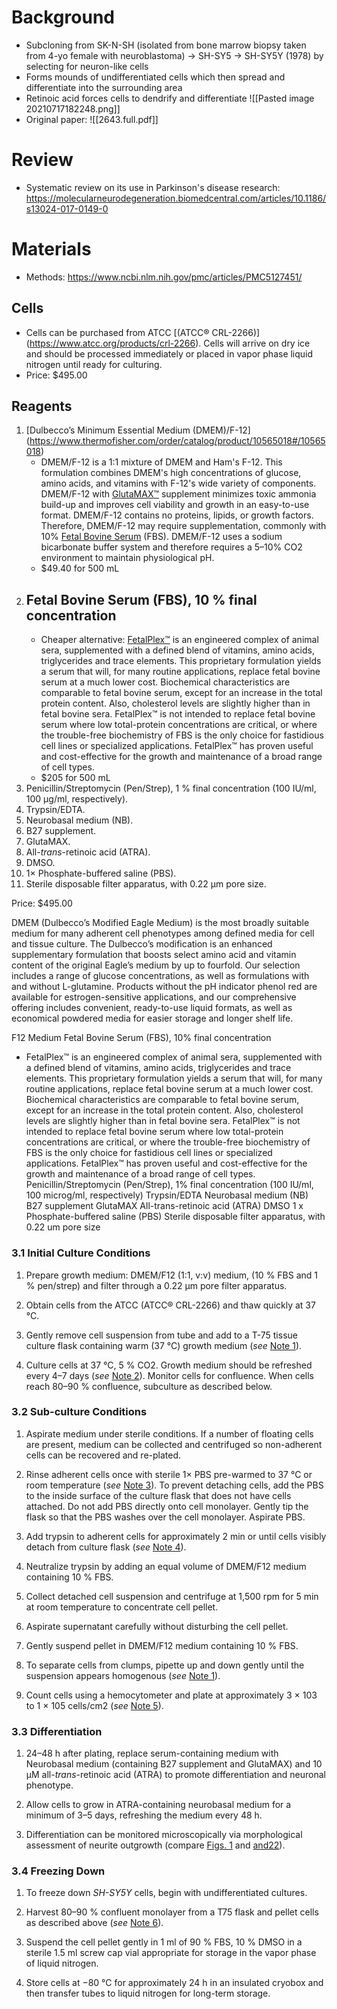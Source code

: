 # Background
- Subcloning from SK-N-SH (isolated from bone marrow biopsy taken from 4-yo female with neuroblastoma) -> SH-SY5 -> SH-SY5Y (1978) by selecting for neuron-like cells
- Forms mounds of undifferentiated cells which then spread and differentiate into the surrounding area
- Retinoic acid forces cells to dendrify and differentiate
![[Pasted image 20210717182248.png]]
- Original paper: ![[2643.full.pdf]]

# Review
- Systematic review on its use in Parkinson's disease research: https://molecularneurodegeneration.biomedcentral.com/articles/10.1186/s13024-017-0149-0

# Materials
- Methods: https://www.ncbi.nlm.nih.gov/pmc/articles/PMC5127451/
## Cells
- Cells can be purchased from ATCC [(ATCC® CRL-2266)] (https://www.atcc.org/products/crl-2266). Cells will arrive on dry ice and should be processed immediately or placed in vapor phase liquid nitrogen until ready for culturing.
- Price: $495.00
## Reagents
1.  [Dulbecco’s Minimum Essential Medium (DMEM)/F-12] (https://www.thermofisher.com/order/catalog/product/10565018#/10565018)
	- DMEM/F-12 is a 1:1 mixture of DMEM and Ham's F-12. This formulation combines DMEM's high concentrations of glucose, amino acids, and vitamins with F-12's wide variety of components. DMEM/F-12 with [GlutaMAX™](http://www.invitrogen.com/site/us/en/home/Products-and-Services/Applications/Cell-Culture/Mammalian-Cell-Culture/media-supplements/GlutaMAX-Media.html) supplement minimizes toxic ammonia build-up and improves cell viability and growth in an easy-to-use format. DMEM/F-12 contains no proteins, lipids, or growth factors. Therefore, DMEM/F-12 may require supplementation, commonly with 10% [Fetal Bovine Serum](http://www.invitrogen.com/site/us/en/home/Products-and-Services/Applications/Cell-Culture/Mammalian-Cell-Culture/fbs.html) (FBS). DMEM/F-12 uses a sodium bicarbonate buffer system and therefore requires a 5–10% CO2 environment to maintain physiological pH.
	- $49.40 for 500 mL
3.  Fetal Bovine Serum (FBS), 10 % final concentration
	- 
	- Cheaper alternative: [FetalPlex™](https://www.gembio.com/product/fetalplextm-animal-serum-complex) is an engineered complex of animal sera, supplemented with a defined blend of vitamins, amino acids, triglycerides and trace elements. This proprietary formulation yields a serum that will, for many routine applications, replace fetal bovine serum at a much lower cost. Biochemical characteristics are comparable to fetal bovine serum, except for an increase in the total protein content. Also, cholesterol levels are slightly higher than in fetal bovine sera. FetalPlex™ is not intended to replace fetal bovine serum where low total-protein concentrations are critical, or where the trouble-free biochemistry of FBS is the only choice for fastidious cell lines or specialized applications. FetalPlex™ has proven useful and cost-effective for the growth and maintenance of a broad range of cell types.
	- $205 for 500 mL
4.  Penicillin/Streptomycin (Pen/Strep), 1 % final concentration (100 IU/ml, 100 µg/ml, respectively).
5.  Trypsin/EDTA.
6.  Neurobasal medium (NB).
7.  B27 supplement.
8.  GlutaMAX.
9.  All-_trans_-retinoic acid (ATRA).
10.  DMSO.
11.  1× Phosphate-buffered saline (PBS).
12.  Sterile disposable filter apparatus, with 0.22 µm pore size.

Price: $495.00 

DMEM (Dulbecco’s Modified Eagle Medium) is the most broadly suitable medium for many adherent cell phenotypes among defined media for cell and tissue culture. The Dulbecco’s modification is an enhanced supplementary formulation that boosts select amino acid and vitamin content of the original Eagle’s medium by up to fourfold. Our selection includes a range of glucose concentrations, as well as formulations with and without L-glutamine. Products without the pH indicator phenol red are available for estrogen-sensitive applications, and our comprehensive offering includes convenient, ready-to-use liquid formats, as well as economical powdered media for easier storage and longer shelf life.

F12 Medium
Fetal Bovine Serum (FBS), 10% final concentration
- FetalPlex™ is an engineered complex of animal sera, supplemented with a defined blend of vitamins, amino acids, triglycerides and trace elements. This proprietary formulation yields a serum that will, for many routine applications, replace fetal bovine serum at a much lower cost. Biochemical characteristics are comparable to fetal bovine serum, except for an increase in the total protein content. Also, cholesterol levels are slightly higher than in fetal bovine sera. FetalPlex™ is not intended to replace fetal bovine serum where low total-protein concentrations are critical, or where the trouble-free biochemistry of FBS is the only choice for fastidious cell lines or specialized applications. FetalPlex™ has proven useful and cost-effective for the growth and maintenance of a broad range of cell types.
Penicillin/Streptomycin (Pen/Strep), 1% final concentration (100 IU/ml, 100 microg/ml, respectively)
Trypsin/EDTA
Neurobasal medium (NB)
B27 supplement
GlutaMAX
All-trans-retinoic acid (ATRA)
DMSO
1 x Phosphate-buffered saline (PBS)
Sterile disposable filter apparatus, with 0.22 um pore size

### 3.1 Initial Culture Conditions

1.  Prepare growth medium: DMEM/F12 (1:1, v:v) medium, (10 % FBS and 1 % pen/strep) and filter through a 0.22 µm pore filter apparatus.
    
2.  Obtain cells from the ATCC (ATCC® CRL-2266) and thaw quickly at 37 °C.
    
3.  Gently remove cell suspension from tube and add to a T-75 tissue culture flask containing warm (37 °C) growth medium (_see_ [Note 1](https://www.ncbi.nlm.nih.gov/pmc/articles/PMC5127451/#FN1)).
    
4.  Culture cells at 37 °C, 5 % CO2. Growth medium should be refreshed every 4–7 days (_see_ [Note 2](https://www.ncbi.nlm.nih.gov/pmc/articles/PMC5127451/#FN2)). Monitor cells for confluence. When cells reach 80–90 % confluence, subculture as described below.
    

### 3.2 Sub-culture Conditions

1.  Aspirate medium under sterile conditions. If a number of floating cells are present, medium can be collected and centrifuged so non-adherent cells can be recovered and re-plated.
    
2.  Rinse adherent cells once with sterile 1× PBS pre-warmed to 37 °C or room temperature (_see_ [Note 3](https://www.ncbi.nlm.nih.gov/pmc/articles/PMC5127451/#FN3)). To prevent detaching cells, add the PBS to the inside surface of the culture flask that does not have cells attached. Do not add PBS directly onto cell monolayer. Gently tip the flask so that the PBS washes over the cell monolayer. Aspirate PBS.
    
3.  Add trypsin to adherent cells for approximately 2 min or until cells visibly detach from culture flask (_see_ [Note 4](https://www.ncbi.nlm.nih.gov/pmc/articles/PMC5127451/#FN4)).
    
4.  Neutralize trypsin by adding an equal volume of DMEM/F12 medium containing 10 % FBS.
    
5.  Collect detached cell suspension and centrifuge at 1,500 rpm for 5 min at room temperature to concentrate cell pellet.
    
6.  Aspirate supernatant carefully without disturbing the cell pellet.
    
7.  Gently suspend pellet in DMEM/F12 medium containing 10 % FBS.
    
8.  To separate cells from clumps, pipette up and down gently until the suspension appears homogenous (_see_ [Note 1](https://www.ncbi.nlm.nih.gov/pmc/articles/PMC5127451/#FN1)).
    
9.  Count cells using a hemocytometer and plate at approximately 3 × 103 to 1 × 105 cells/cm2 (_see_ [Note 5](https://www.ncbi.nlm.nih.gov/pmc/articles/PMC5127451/#FN5)).
    

### 3.3 Differentiation

1.  24–48 h after plating, replace serum-containing medium with Neurobasal medium (containing B27 supplement and GlutaMAX) and 10 µM all-_trans_-retinoic acid (ATRA) to promote differentiation and neuronal phenotype.
    
2.  Allow cells to grow in ATRA-containing neurobasal medium for a minimum of 3–5 days, refreshing the medium every 48 h.
    
3.  Differentiation can be monitored microscopically via morphological assessment of neurite outgrowth (compare [Figs. 1](https://www.ncbi.nlm.nih.gov/pmc/articles/PMC5127451/figure/F1/) and [​and22](https://www.ncbi.nlm.nih.gov/pmc/articles/PMC5127451/figure/F2/)).
    

### 3.4 Freezing Down

1.  To freeze down _SH-SY5Y_ cells, begin with undifferentiated cultures.
    
2.  Harvest 80–90 % confluent monolayer from a T75 flask and pellet cells as described above (_see_ [Note 6](https://www.ncbi.nlm.nih.gov/pmc/articles/PMC5127451/#FN6)).
    
3.  Suspend the cell pellet gently in 1 ml of 90 % FBS, 10 % DMSO in a sterile 1.5 ml screw cap vial appropriate for storage in the vapor phase of liquid nitrogen.
    
4.  Store cells at −80 °C for approximately 24 h in an insulated cryobox and then transfer tubes to liquid nitrogen for long-term storage.
